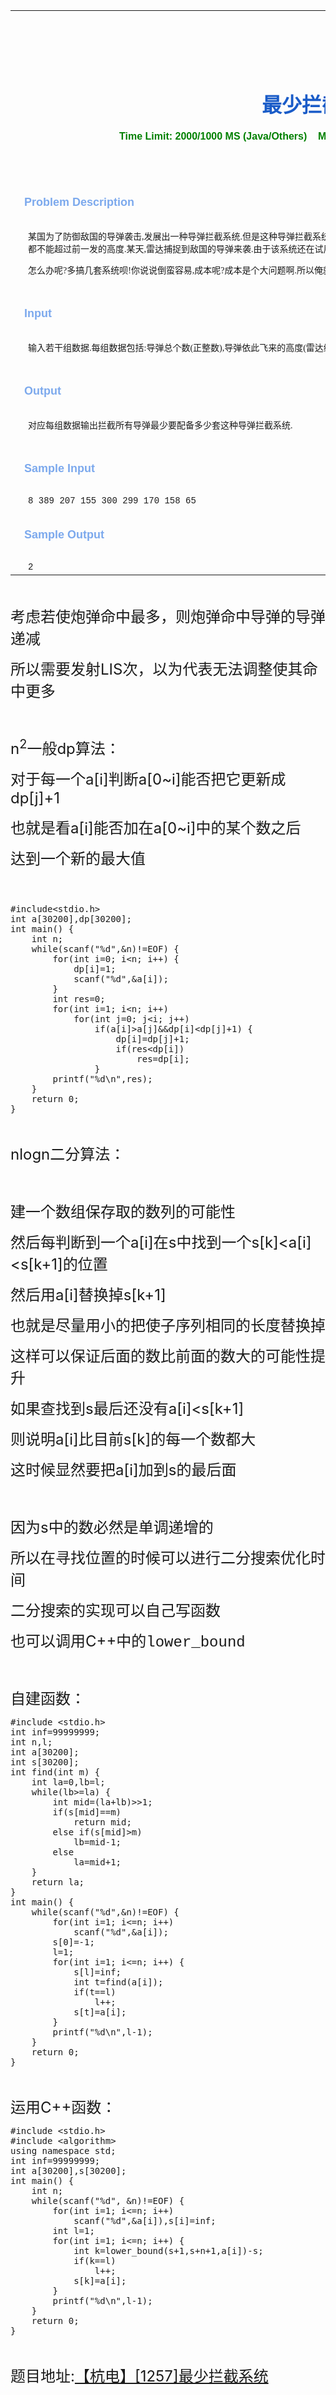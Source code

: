 
<table align="center" cellspacing="0" cellpadding="0" width="980" border="0" style="font-family:'Times New Roman'; word-wrap:break-word">
<tbody>
<tr>
<td>
<div align="center" id="rollword" style="word-wrap:break-word; width:980px; margin-top:10px">
<marquee width="600" style="width:600px"><span style="margin-right:20px"><a target="_blank" target="_blank" href="http://www.BoilTask.com" style="color:red; text-decoration:none">欢迎访问 煮梦空间-BoilTask www.BoilTask.com~&nbsp;</a><br>
</span></marquee></div>
</td>
</tr>
<tr>
<td align="center">
<h1 style="color:rgb(26,92,200)">最少拦截系统</h1>
<strong><span style="font-family:Arial; color:green">Time Limit: 2000/1000 MS (Java/Others)&nbsp;&nbsp;&nbsp;&nbsp;Memory Limit: 65536/32768 K (Java/Others)<br>
</span></strong><br>
<br>
<div class="panel_title" align="left" style="height:38px; padding:0px 14px; color:rgb(124,169,237); font-size:18px; font-family:Arial; font-weight:bold">
Problem Description</div>
<div class="panel_content" style="height:auto; margin:0px; padding:0px 20px; font-size:14px; font-family:'Times New Roman'; text-align:left">
某国为了防御敌国的导弹袭击,发展出一种导弹拦截系统.但是这种导弹拦截系统有一个缺陷:虽然它的第一发炮弹能够到达任意的高度,但是以后每一发炮弹都不能超过前一发的高度.某天,雷达捕捉到敌国的导弹来袭.由于该系统还在试用阶段,所以只有一套系统,因此有可能不能拦截所有的导弹.<br>
怎么办呢?多搞几套系统呗!你说说倒蛮容易,成本呢?成本是个大问题啊.所以俺就到这里来求救了,请帮助计算一下最少需要多少套拦截系统.<br>
</div>
<div class="panel_bottom" style="height:auto; margin:0px">&nbsp;</div>
<div class="panel_title" align="left" style="height:38px; padding:0px 14px; color:rgb(124,169,237); font-size:18px; font-family:Arial; font-weight:bold">
Input</div>
<div class="panel_content" style="height:auto; margin:0px; padding:0px 20px; font-size:14px; font-family:'Times New Roman'; text-align:left">
输入若干组数据.每组数据包括:导弹总个数(正整数),导弹依此飞来的高度(雷达给出的高度数据是不大于30000的正整数,用空&#26684;分隔)<br>
</div>
<div class="panel_bottom" style="height:auto; margin:0px">&nbsp;</div>
<div class="panel_title" align="left" style="height:38px; padding:0px 14px; color:rgb(124,169,237); font-size:18px; font-family:Arial; font-weight:bold">
Output</div>
<div class="panel_content" style="height:auto; margin:0px; padding:0px 20px; font-size:14px; font-family:'Times New Roman'; text-align:left">
对应每组数据输出拦截所有导弹最少要配备多少套这种导弹拦截系统.<br>
</div>
<div class="panel_bottom" style="height:auto; margin:0px">&nbsp;</div>
<div class="panel_title" align="left" style="height:38px; padding:0px 14px; color:rgb(124,169,237); font-size:18px; font-family:Arial; font-weight:bold">
Sample Input</div>
<div class="panel_content" style="height:auto; margin:0px; padding:0px 20px; font-size:14px; font-family:'Times New Roman'; text-align:left">
<pre style="word-wrap:break-word; white-space:pre-wrap; margin-top:0px; margin-bottom:0px"><div style="font-family:'Courier New',Courier,monospace">8 389 207 155 300 299 170 158 65</div></pre>
</div>
<div class="panel_bottom" style="height:auto; margin:0px">&nbsp;</div>
<div class="panel_title" align="left" style="height:38px; padding:0px 14px; color:rgb(124,169,237); font-size:18px; font-family:Arial; font-weight:bold">
Sample Output</div>
<div class="panel_content" style="height:auto; margin:0px; padding:0px 20px; font-size:14px; font-family:'Times New Roman'; text-align:left">
<pre style="word-wrap:break-word; white-space:pre-wrap; margin-top:0px; margin-bottom:0px"><div style="font-family:'Courier New',Courier,monospace">2</div></pre>
</div>
</td>
</tr>
</tbody>
</table>
<p><br>
</p>
<p><span style="font-size:24px">考虑若使炮弹命中最多，则炮弹命中导弹的导弹递减</span></p>
<p><span style="font-size:24px">所以需要发射LIS次，以为代表无法调整使其命中更多</span></p>
<p><span style="font-size:24px"><br>
</span></p>
<p><span style="font-size:24px">n<sup>2</sup>一般dp算法：</span></p>
<p><span style="font-size:24px">对于每一个a[i]判断a[0~i]能否把它更新成dp[j]&#43;1</span></p>
<p><span style="font-size:24px">也就是看a[i]能否加在a[0~i]中的某个数之后</span></p>
<p><span style="font-size:24px">达到一个新的最大&#20540;</span></p>
<p><span style="font-size:24px"><br>
</span></p>
<p><span style="font-size:24px"></span></p>
<pre code_snippet_id="1818971" snippet_file_name="blog_20160809_1_6707837"  code_snippet_id="1818971" snippet_file_name="blog_20160809_1_6707837" name="code" class="cpp">#include&lt;stdio.h&gt;
int a[30200],dp[30200];
int main() {
	int n;
	while(scanf(&quot;%d&quot;,&amp;n)!=EOF) {
		for(int i=0; i&lt;n; i++) {
			dp[i]=1;
			scanf(&quot;%d&quot;,&amp;a[i]);
		}
		int res=0;
		for(int i=1; i&lt;n; i++)
			for(int j=0; j&lt;i; j++)
				if(a[i]&gt;a[j]&amp;&amp;dp[i]&lt;dp[j]+1) {
					dp[i]=dp[j]+1;
					if(res&lt;dp[i])
						res=dp[i];
				}
		printf(&quot;%d\n&quot;,res);
	}
	return 0;
}</pre><br>
<p></p>
<p><span style="font-size:24px">nlogn二分算法：</span></p>
<p><span style="font-size:24px"><br>
</span></p>
<p><span style="font-size:24px">建一个数组保存取的数列的可能性</span></p>
<p><span style="font-size:24px">然后每判断到一个a[i]在s中找到一个s[k]&lt;a[i]&lt;s[k&#43;1]的位置</span></p>
<p><span style="font-size:24px">然后用a[i]替换掉s[<span style="font-size:24px">k</span>&#43;1]</span></p>
<p><span style="font-size:24px">也就是尽量用小的把使子序列相同的长度替换掉</span></p>
<p><span style="font-size:24px">这样可以保证后面的数比前面的数大的可能性提升</span></p>
<p><span style="font-size:24px">如果查找到s最后还没有a[i]&lt;s[<span style="font-size:24px">k</span>&#43;1]</span></p>
<p><span style="font-size:24px">则说明a[i]比目前s[<span style="font-size:24px">k</span>]的每一个数都大</span></p>
<p><span style="font-size:24px">这时候显然要把a[i]加到s的最后面</span></p>
<p><span style="font-size:24px"><br>
</span></p>
<p><span style="font-size:24px">因为s中的数必然是单调递增的</span></p>
<p><span style="font-size:24px">所以在寻找位置的时候可以进行二分搜索优化时间</span></p>
<p><span style="font-size:24px">二分搜索的实现可以自己写函数</span></p>
<p><span style="font-size:24px">也可以调用C&#43;&#43;中的<span style="font-family:Consolas,'Courier New',Courier,mono,serif; line-height:18px">lower_bound</span></span></p>
<p><span style="font-size:24px"><br>
</span></p>
<p><span style="font-size:24px">自建函数：</span></p>
<p><span style="font-size:24px"></span></p>
<pre code_snippet_id="1818971" snippet_file_name="blog_20160809_2_7773024"  code_snippet_id="1818971" snippet_file_name="blog_20160809_2_7773024" name="code" class="cpp">#include &lt;stdio.h&gt;
int inf=99999999;
int n,l;
int a[30200];
int s[30200];
int find(int m) {
	int la=0,lb=l;
	while(lb&gt;=la) {
		int mid=(la+lb)&gt;&gt;1;
		if(s[mid]==m)
			return mid;
		else if(s[mid]&gt;m)
			lb=mid-1;
		else
			la=mid+1;
	}
	return la;
}
int main() {
	while(scanf(&quot;%d&quot;,&amp;n)!=EOF) {
		for(int i=1; i&lt;=n; i++)
			scanf(&quot;%d&quot;,&amp;a[i]);
		s[0]=-1;
		l=1;
		for(int i=1; i&lt;=n; i++) {
			s[l]=inf;
			int t=find(a[i]);
			if(t==l)
				l++;
			s[t]=a[i];
		}
		printf(&quot;%d\n&quot;,l-1);
	}
	return 0;
}
</pre><br>
<p></p>
<p><span style="font-size:24px">运用C&#43;&#43;函数：</span></p>
<p><span style="font-size:24px"></span></p>
<pre code_snippet_id="1818971" snippet_file_name="blog_20160809_3_3105962"  code_snippet_id="1818971" snippet_file_name="blog_20160809_3_3105962" name="code" class="cpp">#include &lt;stdio.h&gt;
#include &lt;algorithm&gt;
using namespace std;
int inf=99999999;
int a[30200],s[30200];
int main() {
	int n;
	while(scanf(&quot;%d&quot;, &amp;n)!=EOF) {
		for(int i=1; i&lt;=n; i++)
			scanf(&quot;%d&quot;,&amp;a[i]),s[i]=inf;
		int l=1;
		for(int i=1; i&lt;=n; i++) {
			int k=lower_bound(s+1,s+n+1,a[i])-s;
			if(k==l)
				l++;
			s[k]=a[i];
		}
		printf(&quot;%d\n&quot;,l-1);
	}
	return 0;
}</pre><br>
<p></p>
<p><span style="font-size:24px">题目地址:<a target="_blank" target="_blank" href="http://acm.hdu.edu.cn/showproblem.php?pid=1257">【杭电】[1257]最少拦截系统</a></span></p>
